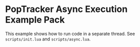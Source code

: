 # PopTracker Async Execution Example Pack

This example shows how to run code in a separate thread.
See `scripts/init.lua` and `scripts/async.lua`.
